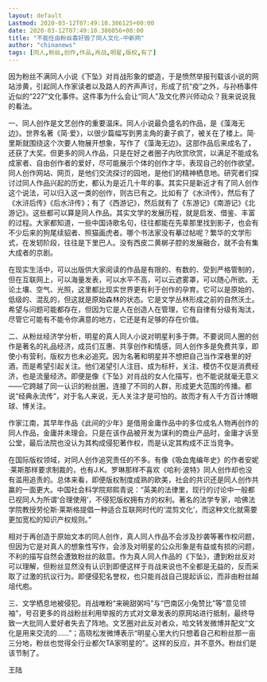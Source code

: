 ```yaml
---
layout: default
Lastmod: 2020-03-12T07:49:10.386125+00:00
date: 2020-03-12T07:49:10.386056+00:00
title: "不能任由粉丝喜好毁了同人文化-中新网"
author: "chinanews"
tags: [同人,粉丝,创作,作品,肖战,明星,版权,有了]
---
```


因为粉丝不满同人小说《下坠》对肖战形象的塑造，于是愤然举报刊载该小说的网站涉黄，引起同人作家读者以及路人的齐声声讨，形成了抗“疫”之外，与孙杨事件近似的“227”文化事件。这件事为什么会让“同人”及文化界兴师动众？我来说说我的看法。

一、同人创作是文艺创作的重要温床。同人小说最负盛名的作品，是《藻海无边》。世界名著《简·爱》，以很少篇幅写到男主角的妻子疯了，被关在了楼上。简·里斯就围绕这个次要人物展开想象，写作了《藻海无边》。这部作品后来成名了，还获了大奖。但更多的同人作品，只是在好之者圈子内欣赏欣赏，以满足不能成名成家者、自由创作者的爱好，尽可能展示个体的创作才华，表现自己的创作欲望。同人创作网站、网页，是他们交流探讨的园地，是他们的精神栖息地。研究者们探讨过同人作品兴起的历史，都认为是近几十年的事。其实只是新近才有了同人创作这个说法，可以归入这一类的创作，则古已有之。比如有了《水浒传》，然后有了《水浒后传》《后水浒传》；有了《西游记》，然后就有了《东游记》《南游记》《北游记》。这些都可以算是同人作品。其实文学的发展历程，就是启发、借鉴、丰富的过程。大家都知道，一些中国诗歌名句，往往都能在先辈那里找到影子，也会有不少后来的狗尾续貂者、照猫画虎者。哪个书法家没有摹过帖呢？繁华的文学形式，在发轫阶段，往往是下里巴人。没有西皮二黄梆子腔的发展融合，就不会有集大成者的京剧。

在现实生活中，可以出版供大家阅读的作品是有限的、有数的、受到严格管制的，但在互联网上，可以海量发表，可以水平不高，可以云遮雾罩，可以随心所欲。无论土壤、空气、光照，这里都比现实世界更有利于创作的孕育。它可以是原始的、低级的、混乱的，但这就是原始森林的状态。它是文学丛林形成之前的自然沃土。希望与问题可能都存在，但因为它是人在创造人在管理，它有自律有分级有淘汰，尽管它可能有不能令你满意的地方，它还是有足够的存在价值。

二、从粉丝经济学分析，明星的真人同人小说对明星利多于弊。不要说同人圈的创作是著名的礼品经济，成员们互惠、共享创作和情感，同人创作多是免费共享，即使小有营利，版权方也未必追究。因为名著和明星并不想把自己当作深巷里的好酒，而是希望引起关注。他们渴望引人注目、成为标杆，关注、模仿不仅是消费经济，也是流量经济。即便是像《下坠》对肖战的女人化描写，也不能说就毫无意义——它跨越了同一认识的粉丝圈，连接了不同的人群，形成更大范围的传播。都说“经典永流传”，对于名人来说，无人关注才是可怕的。故而才有人千方百计博眼球、博关注。

作家江南，其早年作品《此间的少年》是借用金庸作品中的多位成名人物再创作的同人作品，金庸并未理会。只是在该作品被开发为谋利的商业产品时，金庸才诉至公堂，最后法院也没认为其构成侵犯著作权，而是认定其构成不正当竞争。

在国际版权领域，对同人创作追究责任的不多。有像《吸血鬼编年史》的作者安妮·莱斯那样要求制裁的，也有J.K。罗琳那样不喜欢《哈利·波特》同人创作却也没有滥用追责的。总体来看，即便版权制度成熟的欧美，社会的共识还是同人创作共赢的一面更大。中国社会科学院郑熙青说：“英美的法律里，现行的讨论中一般都已视同人为所谓‘合理使用’，不侵犯版权拥有方的权利。著名的法学专家，哈佛法学院教授劳伦斯·莱斯格提倡一种适合互联网时代的‘混剪文化’，而这种文化就需要更加宽松的知识产权规则。”

相对于再创造于原始文本的同人创作，真人同人作品不会涉及抄袭等著作权问题，但因为它是对真人的想象性写作，会涉及对明星的公众形象是有益或有损的问题，不利的描写自然会遭致粉丝的敌意。作为真人同人作品的《下坠》，遭到粉丝反对可以理解，但粉丝显然没有认识到即便这样于肖战来说也不全都是无益的，反而采取了过激的抗议行为。即便侵犯名誉权，也只能肖战自己提起诉讼，而非由粉丝越俎代庖。

三、文学栖息地被侵犯。肖战唯粉“来碗甜粥吗”与“巴南区小兔赞比”等“意见领袖”，号召更多的肖战粉丝利用举报的方式对文章发表的原网站进行抵制，最终导致一大批同人爱好者失去了阵地。文艺圈对此反对者众，哈文转发微博并配文“文化是用来交流的……”；高晓松发微博表示“明星心里大约只想着自己和粉丝那一亩三分地，粉丝也觉得全行业都欠TA家明星的”。这样的反应，并不意外。粉丝们是该节制了。

王陆

